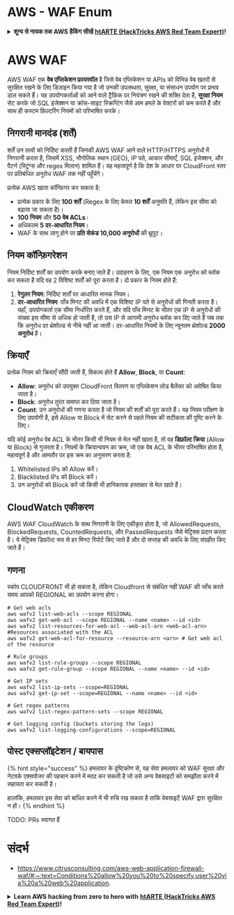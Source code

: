 # AWS - WAF Enum

<details>

<summary><strong>शून्य से नायक तक AWS हैकिंग सीखें</strong> <a href="https://training.hacktricks.xyz/courses/arte"><strong>htARTE (HackTricks AWS Red Team Expert)</strong></a><strong>!</strong></summary>

HackTricks का समर्थन करने के अन्य तरीके:

* यदि आप चाहते हैं कि आपकी **कंपनी का विज्ञापन HackTricks में दिखाई दे** या **HackTricks को PDF में डाउनलोड करें**, तो [**सब्सक्रिप्शन प्लान्स**](https://github.com/sponsors/carlospolop) देखें!
* [**आधिकारिक PEASS & HackTricks स्वैग**](https://peass.creator-spring.com) प्राप्त करें
* [**The PEASS Family**](https://opensea.io/collection/the-peass-family) की खोज करें, हमारा विशेष [**NFTs**](https://opensea.io/collection/the-peass-family) संग्रह
* 💬 [**Discord group**](https://discord.gg/hRep4RUj7f) में **शामिल हों** या [**telegram group**](https://t.me/peass) या **Twitter** पर 🐦 [**@carlospolopm**](https://twitter.com/carlospolopm) को **फॉलो करें**.
* **HackTricks** के [**github repos**](https://github.com/carlospolop/hacktricks) और [**HackTricks Cloud**](https://github.com/carlospolop/hacktricks-cloud) में PRs सबमिट करके अपनी हैकिंग ट्रिक्स साझा करें.

</details>

# AWS WAF

AWS WAF एक **वेब एप्लिकेशन फ़ायरवॉल** है जिसे वेब एप्लिकेशन या APIs को विभिन्न वेब खतरों से सुरक्षित रखने के लिए डिज़ाइन किया गया है जो उनकी उपलब्धता, सुरक्षा, या संसाधन उपयोग पर प्रभाव डाल सकते हैं। यह उपयोगकर्ताओं को आने वाले ट्रैफ़िक पर नियंत्रण रखने की शक्ति देता है, **सुरक्षा नियम** सेट करके जो SQL इंजेक्शन या क्रॉस-साइट स्क्रिप्टिंग जैसे आम हमले के वेक्टरों को कम करते हैं और साथ ही कस्टम फ़िल्टरिंग नियमों को परिभाषित करके।

## निगरानी मानदंड (शर्तें)

शर्तें उन तत्वों को निर्दिष्ट करती हैं जिनकी AWS WAF आने वाले HTTP/HTTPS अनुरोधों में निगरानी करता है, जिसमें XSS, भौगोलिक स्थान (GEO), IP पते, आकार सीमाएँ, SQL इंजेक्शन, और पैटर्न (स्ट्रिंग्स और regex मिलान) शामिल हैं। यह महत्वपूर्ण है कि देश के आधार पर CloudFront स्तर पर प्रतिबंधित अनुरोध WAF तक नहीं पहुँचेंगे।

प्रत्येक AWS खाता कॉन्फ़िगर कर सकता है:
- प्रत्येक प्रकार के लिए **100 शर्तें** (Regex के लिए केवल **10 शर्तें** अनुमति हैं, लेकिन इस सीमा को बढ़ाया जा सकता है)।
- **100 नियम** और **50 वेब ACLs**।
- अधिकतम **5 दर-आधारित नियम**।
- WAF के साथ लागू होने पर **प्रति सेकंड 10,000 अनुरोधों** की थ्रूपुट।

## नियम कॉन्फ़िगरेशन

नियम निर्दिष्ट शर्तों का उपयोग करके बनाए जाते हैं। उदाहरण के लिए, एक नियम एक अनुरोध को ब्लॉक कर सकता है यदि वह 2 विशिष्ट शर्तों को पूरा करता है। दो प्रकार के नियम होते हैं:

1. **रेगुलर नियम**: निर्दिष्ट शर्तों पर आधारित मानक नियम।
2. **दर-आधारित नियम**: पाँच मिनट की अवधि में एक विशिष्ट IP पते से अनुरोधों की गिनती करता है। यहाँ, उपयोगकर्ता एक सीमा निर्धारित करते हैं, और यदि पाँच मिनट के भीतर एक IP से अनुरोधों की संख्या इस सीमा से अधिक हो जाती है, तो उस IP से आगामी अनुरोध ब्लॉक कर दिए जाते हैं जब तक कि अनुरोध दर थ्रेशोल्ड से नीचे नहीं आ जाती। दर-आधारित नियमों के लिए न्यूनतम थ्रेशोल्ड **2000 अनुरोध** है।

## क्रियाएँ

प्रत्येक नियम को क्रियाएँ सौंपी जाती हैं, विकल्प होते हैं **Allow**, **Block**, या **Count**:

- **Allow**: अनुरोध को उपयुक्त CloudFront वितरण या एप्लिकेशन लोड बैलेंसर को अग्रेषित किया जाता है।
- **Block**: अनुरोध तुरंत समाप्त कर दिया जाता है।
- **Count**: उन अनुरोधों की गणना करता है जो नियम की शर्तों को पूरा करते हैं। यह नियम परीक्षण के लिए उपयोगी है, इसे Allow या Block में सेट करने से पहले नियम की सटीकता की पुष्टि करने के लिए।

यदि कोई अनुरोध वेब ACL के भीतर किसी भी नियम से मेल नहीं खाता है, तो वह **डिफ़ॉल्ट क्रिया** (Allow या Block) से गुजरता है। नियमों के क्रियान्वयन का क्रम, जो एक वेब ACL के भीतर परिभाषित होता है, महत्वपूर्ण है और आमतौर पर इस क्रम का अनुसरण करता है:

1. Whitelisted IPs को Allow करें।
2. Blacklisted IPs को Block करें।
3. उन अनुरोधों को Block करें जो किसी भी हानिकारक हस्ताक्षर से मेल खाते हैं।

## CloudWatch एकीकरण

AWS WAF CloudWatch के साथ निगरानी के लिए एकीकृत होता है, जो AllowedRequests, BlockedRequests, CountedRequests, और PassedRequests जैसे मेट्रिक्स प्रदान करता है। ये मेट्रिक्स डिफ़ॉल्ट रूप से हर मिनट रिपोर्ट किए जाते हैं और दो सप्ताह की अवधि के लिए संग्रहीत किए जाते हैं।


## गणना

स्कोप CLOUDFRONT भी हो सकता है, लेकिन Cloudfront से संबंधित नहीं WAF की जाँच करते समय आपको REGIONAL का उपयोग करना होगा।
```
# Get web acls
aws wafv2 list-web-acls --scope REGIONAL
aws wafv2 get-web-acl --scope REGIONAL --name <name> --id <id>
aws wafv2 list-resources-for-web-acl --web-acl-arn <web-acl-arn> #Resources associated with the ACL
aws wafv2 get-web-acl-for-resource --resource-arn <arn> # Get web acl of the resource

# Rule groups
aws wafv2 list-rule-groups --scope REGIONAL
aws wafv2 get-rule-group --scope REGIONAL --name <name> --id <id>

# Get IP sets
aws wafv2 list-ip-sets --scope=REGIONAL
aws wafv2 get-ip-set --scope=REGIONAL --name <name> --id <id>

# Get regex patterns
aws wafv2 list-regex-pattern-sets --scope REGIONAL

# Get logging config (buckets storing the logs)
aws wafv2 list-logging-configurations --scope=REGIONAL
```
## पोस्ट एक्सप्लॉइटेशन / बायपास

{% hint style="success" %}
हमलावर के दृष्टिकोण से, यह सेवा हमलावर को WAF सुरक्षा और नेटवर्क एक्सपोजर की पहचान करने में मदद कर सकती है जो उसे अन्य वेबसाइटों को समझौता करने में सहायता कर सकती है।

हालांकि, हमलावर इस सेवा को बाधित करने में भी रुचि रख सकता है ताकि वेबसाइटें WAF द्वारा सुरक्षित न हों।
{% endhint %}

TODO: PRs स्वागत हैं

# संदर्भ
* https://www.citrusconsulting.com/aws-web-application-firewall-waf/#:~:text=Conditions%20allow%20you%20to%20specify,user%20via%20a%20web%20application.

<details>

<summary><strong>Learn AWS hacking from zero to hero with</strong> <a href="https://training.hacktricks.xyz/courses/arte"><strong>htARTE (HackTricks AWS Red Team Expert)</strong></a><strong>!</strong></summary>

HackTricks का समर्थन करने के अन्य तरीके:

* यदि आप चाहते हैं कि आपकी **कंपनी का विज्ञापन HackTricks में दिखाई दे** या **HackTricks को PDF में डाउनलोड करें** तो [**सब्सक्रिप्शन प्लान्स**](https://github.com/sponsors/carlospolop) देखें!
* [**आधिकारिक PEASS & HackTricks स्वैग**](https://peass.creator-spring.com) प्राप्त करें
* [**The PEASS Family**](https://opensea.io/collection/the-peass-family) की खोज करें, हमारा एक्सक्लूसिव [**NFTs**](https://opensea.io/collection/the-peass-family) संग्रह
* 💬 [**Discord group**](https://discord.gg/hRep4RUj7f) में **शामिल हों** या [**telegram group**](https://t.me/peass) में या **Twitter** पर 🐦 [**@carlospolopm**](https://twitter.com/carlospolopm) को **फॉलो** करें।
* **HackTricks** के [**github repos**](https://github.com/carlospolop/hacktricks) और [**HackTricks Cloud**](https://github.com/carlospolop/hacktricks-cloud) में PRs सबमिट करके अपनी हैकिंग ट्रिक्स साझा करें।

</details>
